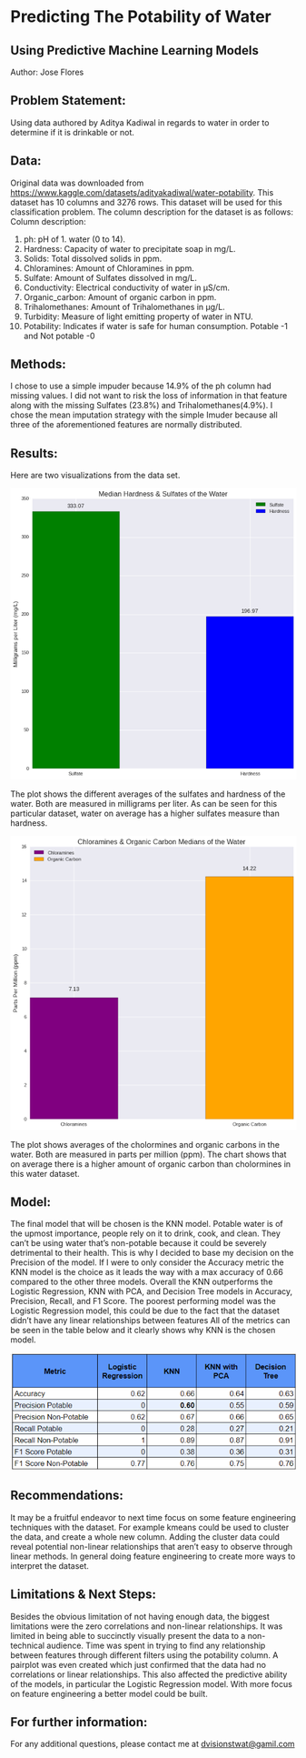 # Predicting The Potability of Water
## Using Predictive Machine Learning Models
Author: Jose Flores

## Problem Statement:
Using data authored by Aditya Kadiwal in regards to water in order to determine if it is drinkable or not.

## Data:
Original data was downloaded from https://www.kaggle.com/datasets/adityakadiwal/water-potability.
This dataset has 10 columns and 3276 rows. This dataset will be used for this classification problem. The column description for the dataset is as follows:
Column description:

1. ph: pH of 1. water (0 to 14).
2. Hardness: Capacity of water to precipitate soap in mg/L.
3. Solids: Total dissolved solids in ppm.
4. Chloramines: Amount of Chloramines in ppm.
5. Sulfate: Amount of Sulfates dissolved in mg/L.
6. Conductivity: Electrical conductivity of water in μS/cm.
7. Organic_carbon: Amount of organic carbon in ppm.
8. Trihalomethanes: Amount of Trihalomethanes in μg/L.
9. Turbidity: Measure of light emitting property of water in NTU.
10. Potability: Indicates if water is safe for human consumption. Potable -1 and Not potable -0

## Methods:
I chose to use a simple impuder because 14.9%  of the ph column had missing values. I did not want to risk the loss of information in that feature along with the missing Sulfates (23.8%) and Trihalomethanes(4.9%). I chose the mean imputation strategy with the simple Imuder because all three of the aforementioned features are normally distributed. 

## Results:

Here are two visualizations from the data set. 

![image](https://github.com/dvisionst/Project_Two/blob/main/%231.png)

The plot shows the different averages of the sulfates and hardness of the water. Both are measured in milligrams per liter. As can be seen for this particular dataset, water on average has a higher sulfates measure than hardness.




 ![image](https://github.com/dvisionst/Project_Two/blob/main/%232.png)

The plot shows averages of the cholormines and organic carbons in the water. Both are measured in parts per million (ppm). The chart shows that on average there is a higher amount of organic carbon than cholormines in this water dataset. 

## Model:

The final model that will be chosen is the KNN model. Potable water is of the upmost importance, people rely on it to drink, cook, and clean. They can’t be using water that’s non-potable because it could be severely detrimental to their health. This is why I decided to base my decision on the Precision of the model. If I were to only consider the Accuracy metric the KNN model is the choice as it leads the way with a max accuracy of 0.66 compared to the other three models. Overall the KNN outperforms the Logistic Regression, KNN with PCA, and Decision Tree models in Accuracy, Precision, Recall, and F1 Score. The poorest performing model was the Logistic Regression model, this could be due to the fact that the dataset didn’t have any linear relationships between features All of the metrics can be seen in the table below and it clearly shows why KNN is the chosen model. 

![image](https://github.com/dvisionst/Project_Two/blob/main/Water_Table.png)

## Recommendations:
It may be a fruitful endeavor to next time focus on some feature engineering techniques with the dataset. For example kmeans could be used to cluster the data, and create a whole new column. Adding the cluster data could reveal potential non-linear relationships that aren’t easy to observe through linear methods.  In general doing feature engineering to create more ways to interpret the dataset. 

## Limitations & Next Steps:
Besides the obvious limitation of not having enough data, the biggest limitations were the zero correlations and non-linear relationships. It was limited in being able to succinctly visually present the data to a non-technical audience. Time was spent in trying to find any relationship between features through different filters using the potability column. A pairplot was even created which just confirmed that the data had no correlations or linear relationships. This also affected the predictive ability of the models, in particular the Logistic Regression model. With more focus on feature engineering a better model could be built. 

## For further information:
For any additional questions, please contact me at dvisionstwat@gamil.com 


